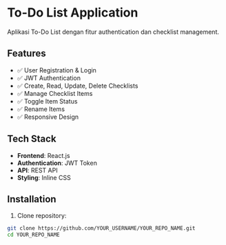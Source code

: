 # To-Do List Application

Aplikasi To-Do List dengan fitur authentication dan checklist management.

## Features

- ✅ User Registration & Login
- ✅ JWT Authentication
- ✅ Create, Read, Update, Delete Checklists
- ✅ Manage Checklist Items
- ✅ Toggle Item Status
- ✅ Rename Items
- ✅ Responsive Design

## Tech Stack

- **Frontend**: React.js
- **Authentication**: JWT Token
- **API**: REST API
- **Styling**: Inline CSS

## Installation

1. Clone repository:
```bash
git clone https://github.com/YOUR_USERNAME/YOUR_REPO_NAME.git
cd YOUR_REPO_NAME